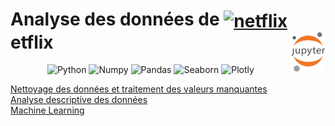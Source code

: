 # **Analyse des données de <a href="#"><img align="center" src="https://upload.wikimedia.org/wikipedia/commons/0/0c/Netflix_2015_N_logo.svg?uselang=fr" alt="netflix" height="36px"></a>etflix**<a href="../"><img align="right" src="https://github.com/MiKL5/Python/raw/master/assets/logo/Jupyter.svg" alt="Jupyter" height="64px"></a>
<div align="center">

![Python](https://img.shields.io/badge/python-3.11-blue?style=flat&logo=python&logoColor=ffd43b) ![Numpy](https://img.shields.io/badge/numpy-Scientific_Computing-013243?style=flat&logo=numpy&logoColor=white) ![Pandas](https://img.shields.io/badge/pandas-Data_Analysis-150458?style=flat&logo=pandas&logoColor=white) ![Seaborn](https://img.shields.io/badge/seaborn-Data_Visualization-0074D9?style=flat&logo=seaborn&logoColor=white) ![Plotly](https://img.shields.io/badge/plotly-Interactive_Charts-EF553B?style=flat&logo=plotly&logoColor=white)
</div>

[Nettoyage des données et traitement des valeurs manquantes](cleaning)  
[Analyse descriptive des données](analysis)  
[Machine Learning](https://github.com/MiKL5/machineLearning/blob/master/projects/netflix)